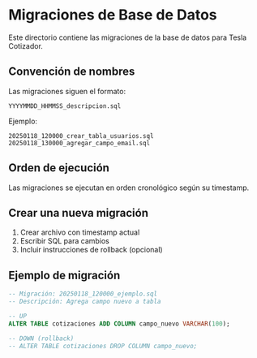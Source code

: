 # Migraciones de Base de Datos

Este directorio contiene las migraciones de la base de datos para Tesla Cotizador.

## Convención de nombres

Las migraciones siguen el formato:
```
YYYYMMDD_HHMMSS_descripcion.sql
```

Ejemplo:
```
20250118_120000_crear_tabla_usuarios.sql
20250118_130000_agregar_campo_email.sql
```

## Orden de ejecución

Las migraciones se ejecutan en orden cronológico según su timestamp.

## Crear una nueva migración

1. Crear archivo con timestamp actual
2. Escribir SQL para cambios
3. Incluir instrucciones de rollback (opcional)

## Ejemplo de migración
```sql
-- Migración: 20250118_120000_ejemplo.sql
-- Descripción: Agrega campo nuevo a tabla

-- UP
ALTER TABLE cotizaciones ADD COLUMN campo_nuevo VARCHAR(100);

-- DOWN (rollback)
-- ALTER TABLE cotizaciones DROP COLUMN campo_nuevo;
```